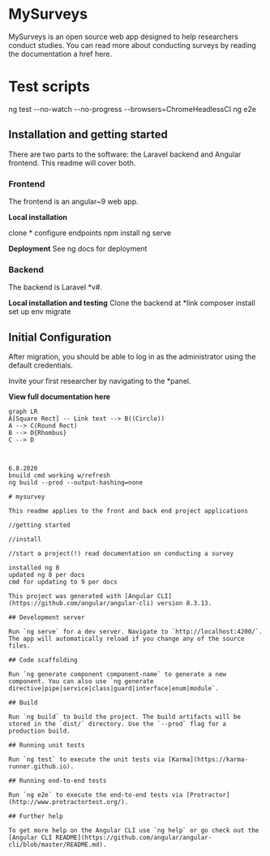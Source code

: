 # MySurveys

MySurveys is an open source web app designed to help researchers conduct studies. You can read more about conducting surveys by reading the documentation a href here.

# Test scripts

ng test --no-watch --no-progress --browsers=ChromeHeadlessCI
ng e2e

## Installation and getting started

There are two parts to the software: the Laravel backend and Angular frontend. This readme will cover both.

### Frontend

The frontend is an angular~9 web app.

**Local installation**

clone \*
configure endpoints
npm install
ng serve

**Deployment**
See ng docs for deployment

### Backend

The backend is Laravel \*v#.

**Local installation and testing**
Clone the backend at \*link
composer install
set up env
migrate

## Initial Configuration

After migration, you should be able to log in as the administrator using the default credentials.

Invite your first researcher by navigating to the \*panel.

**View full documentation here**

```mermaid
graph LR
A[Square Rect] -- Link text --> B((Circle))
A --> C(Round Rect)
B --> D{Rhombus}
C --> D



6.8.2020
bnuild cmd working w/refresh
ng build --prod --output-hashing=none

# mysurvey

This readme applies to the front and back end project applications

//getting started

//install

//start a project(!) read documentation on conducting a survey

installed ng 8
updated ng 8 per docs
cmd for updating to 9 per docs

This project was generated with [Angular CLI](https://github.com/angular/angular-cli) version 8.3.13.

## Development server

Run `ng serve` for a dev server. Navigate to `http://localhost:4200/`. The app will automatically reload if you change any of the source files.

## Code scaffolding

Run `ng generate component component-name` to generate a new component. You can also use `ng generate directive|pipe|service|class|guard|interface|enum|module`.

## Build

Run `ng build` to build the project. The build artifacts will be stored in the `dist/` directory. Use the `--prod` flag for a production build.

## Running unit tests

Run `ng test` to execute the unit tests via [Karma](https://karma-runner.github.io).

## Running end-to-end tests

Run `ng e2e` to execute the end-to-end tests via [Protractor](http://www.protractortest.org/).

## Further help

To get more help on the Angular CLI use `ng help` or go check out the [Angular CLI README](https://github.com/angular/angular-cli/blob/master/README.md).
```
